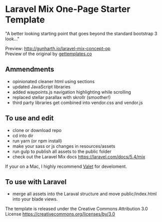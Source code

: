 # Laravel Mix One-Page Starter Template

"A better looking starting point that goes beyond the standard bootstrap 3 look..."
 
Preview: http://gunharth.io/laravel-mix-concept-op  
Preview of the original by [gettemplates.co](http://gettemplates.co/preview/?item=concept-free-website-template-using-bootstrap-framework-multi-purpose)

## Ammendments
- opinionated cleaner html using sections
- updated JavaScript libraries
- added waypoints.js navigation highlighting while scrolling
- replaced stellar parallax with skrollr (smoother!)
- third party libraries get combined into vendor.css and vendor.js

## To use and edit
- clone or download repo
- cd into dir
- run yarn (or npm install)
- make your sass or js changes in resources/assets
- run gulp to publish all assets to the public folder
- check out the Laravel Mix docs https://laravel.com/docs/5.4/mix

If your on a Mac, I highly recommend [Valet](https://laravel.com/docs/5.4/valet) for develoment.

## To use with Laravel
- merge all assets into the Laraval structure and move public/index.html into your blade views.

The template is released under the Creative Commons Attribution 3.0 License https://creativecommons.org/licenses/by/3.0
